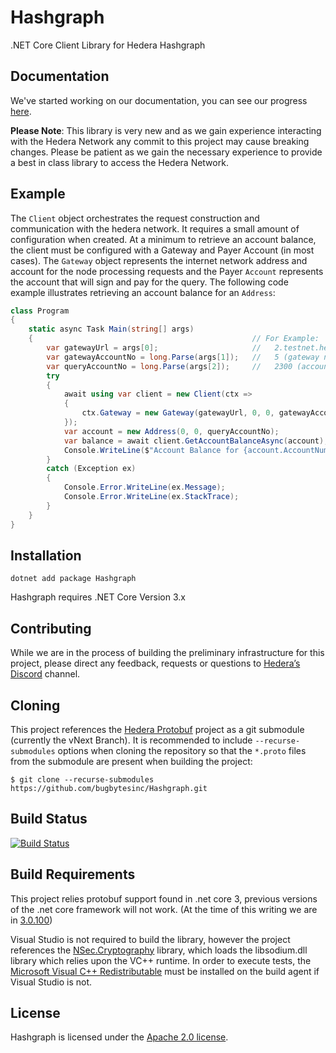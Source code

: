 # Hashgraph
.NET Core Client Library for Hedera Hashgraph

## Documentation
We've started working on our documentation, you can see our progress [here](https://bugbytesinc.github.io/Hashgraph/).

__Please Note__:  This library is very new and as we gain experience interacting with the Hedera Network any commit to this project may cause breaking changes.  Please be patient as we gain the necessary experience to provide a best in class library to access the Hedera Network.  

## Example
The `Client` object orchestrates the request construction and communication with the hedera network.   It requires a small amount of configuration when created.  At a minimum to retrieve an account balance, the client must be configured with a Gateway and Payer Account (in most cases).  The `Gateway` object represents the internet network address and account for the node processing requests and the Payer `Account` represents the account that will sign and pay for the query.  The following code example illustrates retrieving an account balance for an `Address`:
```csharp
class Program
{
    static async Task Main(string[] args)
    {                                                 // For Example:
        var gatewayUrl = args[0];                     //   2.testnet.hedera.com:50211
        var gatewayAccountNo = long.Parse(args[1]);   //   5 (gateway node 0.0.5)
        var queryAccountNo = long.Parse(args[2]);     //   2300 (account 0.0.2300)
        try
        {
            await using var client = new Client(ctx =>
            {
                ctx.Gateway = new Gateway(gatewayUrl, 0, 0, gatewayAccountNo);
            });
            var account = new Address(0, 0, queryAccountNo);
            var balance = await client.GetAccountBalanceAsync(account);
            Console.WriteLine($"Account Balance for {account.AccountNum} is {balance:#,#} tinybars.");
        }
        catch (Exception ex)
        {
            Console.Error.WriteLine(ex.Message);
            Console.Error.WriteLine(ex.StackTrace);
        }
    }
}
```
## Installation
```
dotnet add package Hashgraph
```
Hashgraph requires .NET Core Version 3.x

## Contributing
While we are in the process of building the preliminary infrastructure for this project, please direct any feedback, requests or questions to  [Hedera’s Discord](https://discordapp.com/invite/FFb9YFX) channel.

## Cloning
This project references the [Hedera Protobuf](https://github.com/hashgraph/hedera-protobuf)
project as a git submodule (currently the vNext Branch).  It is recommended to include ```--recurse-submodules``` options 
when cloning the repository so that the ```*.proto``` files from the submodule are present
when building the project:
```
$ git clone --recurse-submodules https://github.com/bugbytesinc/Hashgraph.git
```

## Build Status
[![Build Status](https://bugbytes.visualstudio.com/Hashgraph/_apis/build/status/Hashgraph%20Continuous%20Build?branchName=master)](https://bugbytes.visualstudio.com/Hashgraph/_build/latest?definitionId=27&branchName=master)

## Build Requirements
This project relies protobuf support found in .net core 3, 
previous versions of the .net core framework will not work.
(At the time of this writing we are in [3.0.100](https://dotnet.microsoft.com/download/dotnet-core/3.0))

Visual Studio is not required to build the library, however the project
references the [NSec.Cryptography](https://nsec.rocks/) library, which 
loads the libsodium.dll library which relies upon the VC++ runtime. In
order to execute tests, the [Microsoft Visual C++ Redistributable](https://support.microsoft.com/en-us/help/2977003/the-latest-supported-visual-c-downloads)
must be installed on the build agent if Visual Studio is not.

## License
Hashgraph is licensed under the [Apache 2.0 license](https://licenses.nuget.org/Apache-2.0).